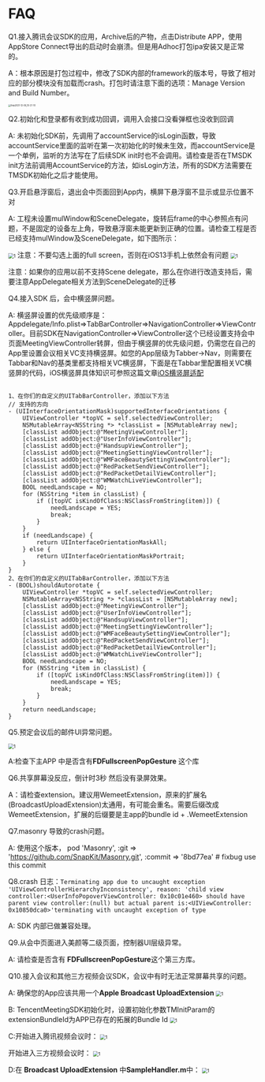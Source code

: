 # FAQ

Q1.接入腾讯会议SDK的应用，Archive后的产物，点击Distribute APP，使用AppStore Connect导出的启动时会崩溃。但是用Adhoc打包ipa安装又是正常的。

A：根本原因是打包过程中，修改了SDK内部的framework的版本号，导致了相对应的部分模块没有加载而crash。打包时请注意下面的选项：Manage Version and Build Number。

<img src="./images/Xnip2021-12-07_19-12-16.png" alt="Xnip2021-12-06_10-27-10" style="zoom:30%;" />

Q2.初始化和登录都有收到成功回调，调用入会接口没看弹框也没收到回调

A: 未初始化SDK前，先调用了accountService的isLogin函数，导致accountService里面的监听在第一次初始化的时候未生效，而accountService是一个单例，监听的方法写在了后续SDK init时也不会调用。请检查是否在TMSDK init方法前调用AccountService的方法，如isLogin方法，所有的SDK方法需要在TMSDK初始化之后才能使用。

Q3.开启悬浮窗后，退出会中页面回到App内，横屏下悬浮窗不显示或显示位置不对

A: 工程未设置mulWindow和SceneDelegate，旋转后frame的中心参照点有问题，不是固定的设备左上角，导致悬浮窗未能更新到正确的位置。请检查工程是否已经支持mulWindow及SceneDelegate，如下图所示：

<img src="./images/project_mut_win.png" alt="1" style="zoom:67%;" />
注意：不要勾选上面的full screen，否则在iOS13手机上依然会有问题

<img src="./images/project_info_plist.png" alt="1" style="zoom:67%;" />

注意：如果你的应用以前不支持Scene delegate，那么在你进行改造支持后，需要注意AppDelegate相关方法到SceneDelegate的迁移

Q4.接入SDK 后，会中横竖屏问题。

A: 横竖屏设置的优先级顺序是：Appdelegate/Info.plist=>TabBarController=>NavigationController=>ViewController。目前SDK在NavigationController=>ViewController这个已经设置支持会中页面MeetingViewController转屏，但由于横竖屏的优先级问题，仍需您在自己的App里设置会议相关VC支持横竖屏。如您的App层级为Tabber->Nav，则需要在Tabbar和Nav的基类里都支持相关VC横竖屏，下面是在Tabbar里配置相关VC横竖屏的代码，iOS横竖屏具体知识可参照这篇文章[iOS横竖屏适配](https://www.jianshu.com/p/a2201f39b6a7)
```

1、在你们的自定义的UITabBarController，添加以下方法
// 支持的方向
- (UIInterfaceOrientationMask)supportedInterfaceOrientations {
    UIViewController *topVC = self.selectedViewController;
    NSMutableArray<NSString *> *classList = [NSMutableArray new];
    [classList addObject:@"MeetingViewController"];
    [classList addObject:@"UserInfoViewController"];
    [classList addObject:@"HandsupViewController"];
    [classList addObject:@"MeetingSettingViewController"];
    [classList addObject:@"WMFaceBeautySettingViewController"];
    [classList addObject:@"RedPacketSendViewController"];
    [classList addObject:@"RedPacketDetailViewController"];
    [classList addObject:@"WMWatchLiveViewController"];
    BOOL needLandscape = NO;
    for (NSString *item in classList) {
        if ([topVC isKindOfClass:NSClassFromString(item)]) {
            needLandscape = YES;
            break;
        }
    }
    if (needLandscape) {
        return UIInterfaceOrientationMaskAll;
    } else {
        return UIInterfaceOrientationMaskPortrait;
    }
}
2、在你们的自定义的UITabBarController，添加以下方法
- (BOOL)shouldAutorotate {
    UIViewController *topVC = self.selectedViewController;
    NSMutableArray<NSString *> *classList = [NSMutableArray new];
   	[classList addObject:@"MeetingViewController"];
    [classList addObject:@"UserInfoViewController"];
    [classList addObject:@"HandsupViewController"];
    [classList addObject:@"MeetingSettingViewController"];
    [classList addObject:@"WMFaceBeautySettingViewController"];
    [classList addObject:@"RedPacketSendViewController"];
    [classList addObject:@"RedPacketDetailViewController"];
    [classList addObject:@"WMWatchLiveViewController"];
    BOOL needLandscape = NO;
    for (NSString *item in classList) {
        if ([topVC isKindOfClass:NSClassFromString(item)]) {
            needLandscape = YES;
            break;
        }
    }
    return needLandscape;
}
```



Q5.预定会议后的邮件UI异常问题。

<img src="./images/Xnip2021-12-07_19-11-31.png" alt="1" style="zoom:67%;" />

A:检查下主APP 中是否含有**FDFullscreenPopGesture** 这个库

Q6.共享屏幕没反应，倒计时3秒  然后没有录屏效果。

A：请检查extension。建议用WemeetExtension，原来的扩展名(BroadcastUploadExtension)太通用，有可能会重名。需要后缀改成WemeetExtension，扩展的后缀要是主app的bundle id + .WemeetExtension

Q7.masonry 导致的crash问题。

A: 使用这个版本，  pod 'Masonry', :git => 'https://github.com/SnapKit/Masonry.git', :commit => '8bd77ea' # fixbug use this commit

Q8.crash 日志：`Terminating app due to uncaught exception 'UIViewControllerHierarchyInconsistency', reason: 'child view controller:<UserInfoPopoverViewController: 0x10c01e460> should have parent view controller:(null) but actual parent is:<UIViewController: 0x10850dca0>'terminating with uncaught exception of type`

A: SDK 内部已做兼容处理。

Q9.从会中页面进入美颜等二级页面，控制器UI层级异常。

A: 请检查是否含有 **FDFullscreenPopGesture**这个第三方库。

Q10.接入会议和其他三方视频会议SDK，会议中有时无法正常屏幕共享的问题。

A: 确保您的App应该共用一个**Apple Broadcast UploadExtension**
<img src="./images/tencent_meeting_broadcast_image_A.png" alt="1" style="zoom:67%;" />

B: TencentMeetingSDK初始化时，设置初始化参数TMInitParam的extensionBundleId为APP已存在的拓展的Bundle Id
<img src="./images/extension_bundle_id.jpg" alt="1" style="zoom:67%;" />

C:开始进入腾讯视频会议时：
<img src="./images/tencent_meeting_broadcast_image_B.png" alt="1" style="zoom:67%;" />

开始进入三方视频会议时：
<img src="./images/tencent_meeting_broadcast_image_B1.png" alt="1" style="zoom:67%;" />

D:在 **Broadcast UploadExtension** 中**SampleHandler.m**中：
<img src="./images/tencent_meeting_broadcast_image_C.png" alt="1" style="zoom:67%;" />
